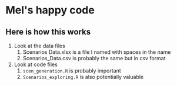 # Mel's happy code


## Here is how this works
1. Look at the data files
    1. Scenarios Data.xlsx is a file I named with spaces in the name
    1. Scenarios_Data.csv is probably the same but in csv format
1. Look at code files
    1. `scen_generation.R` is probably important
    1. `Scenarios_exploring.R` is also potentially valuable
